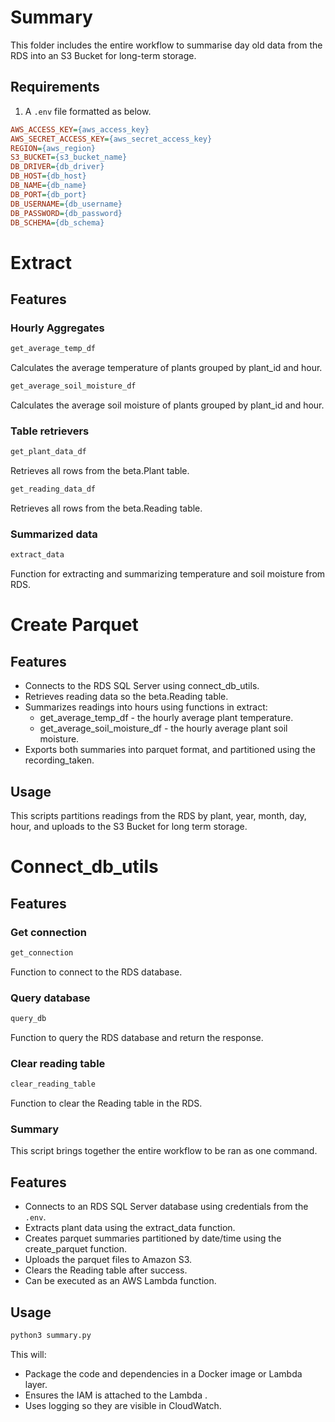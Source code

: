 # Summary
This folder includes the entire workflow to summarise day old data from the RDS into an S3 Bucket for long-term storage.

## Requirements
1. A `.env` file formatted as below.
```ini
AWS_ACCESS_KEY={aws_access_key}
AWS_SECRET_ACCESS_KEY={aws_secret_access_key}
REGION={aws_region}
S3_BUCKET={s3_bucket_name}
DB_DRIVER={db_driver}
DB_HOST={db_host}
DB_NAME={db_name}
DB_PORT={db_port}
DB_USERNAME={db_username}
DB_PASSWORD={db_password}
DB_SCHEMA={db_schema}
```

# Extract

## Features

### Hourly Aggregates

```python
get_average_temp_df 
``` 

Calculates the average temperature of plants grouped by plant_id and hour.

```python
get_average_soil_moisture_df
```

Calculates the average soil moisture of plants grouped by plant_id and hour.

### Table retrievers

```python
get_plant_data_df
```

Retrieves all rows from the beta.Plant table.

```python
get_reading_data_df
```

Retrieves all rows from the beta.Reading table.

### Summarized data

```python
extract_data
```

Function for extracting and summarizing temperature and soil moisture from RDS.

# Create Parquet

## Features

- Connects to the RDS SQL Server using connect_db_utils.
- Retrieves reading data so the beta.Reading table.
- Summarizes readings into hours using functions in extract:
    - get_average_temp_df - the hourly average plant temperature.
    - get_average_soil_moisture_df - the hourly average plant soil moisture.
- Exports both summaries into parquet format, and partitioned using the recording_taken.

## Usage

This scripts partitions readings from the RDS by plant, year, month, day, hour, and uploads to
the S3 Bucket for long term storage.


# Connect_db_utils

## Features

### Get connection

```python
get_connection
```

Function to connect to the RDS database.


### Query database

```python
query_db
```

Function to query the RDS database and return the response.


### Clear reading table


```python
clear_reading_table
```

Function to clear the Reading table in the RDS.


### Summary
This script brings together the entire workflow to be ran as one command.

## Features

- Connects to an RDS SQL Server database using credentials from the `.env`.
- Extracts plant data using the extract_data function.
- Creates parquet summaries partitioned by date/time using the create_parquet function.
- Uploads the parquet files to Amazon S3.
- Clears the Reading table after success.
- Can be executed as an AWS Lambda function.

## Usage

```bash
python3 summary.py
```

This will:

- Package the code and dependencies in a Docker image or Lambda layer.
- Ensures the IAM is attached to the Lambda .
- Uses logging so they are visible in CloudWatch.
